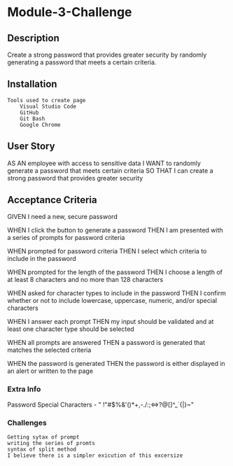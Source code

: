 # Module-3-Challenge

## Description

Create a strong password that provides greater security by randomly generating a password that meets a certain criteria.

## Installation

    Tools used to create page
        Visual Studio Code
        GitHub
        Git Bash
        Google Chrome

## User Story

AS AN employee with access to sensitive data
I WANT to randomly generate a password that meets certain criteria
SO THAT I can create a strong password that provides greater security

## Acceptance Criteria

GIVEN I need a new, secure password


  WHEN I click the button to generate a password
  THEN I am presented with a series of prompts for password criteria

  WHEN prompted for password criteria
  THEN I select which criteria to include in the password


  WHEN prompted for the length of the password
  THEN I choose a length of at least 8 characters and no more than 128 characters


  WHEN asked for character types to include in the password
  THEN I confirm whether or not to include lowercase, uppercase, numeric, and/or special characters


  WHEN I answer each prompt
  THEN my input should be validated and at least one character type should be selected


  WHEN all prompts are answered
  THEN a password is generated that matches the selected criteria


  WHEN the password is generated
  THEN the password is either displayed in an alert or written to the page

### Extra Info

Password Special Characters - " !"#$%&'()*+,-./:;<=>?@[\]^_`{|}~"

### Challenges 

    Getting sytax of prompt
    writing the series of promts
    syntax of split method
    I believe there is a simpler exicution of this excersize